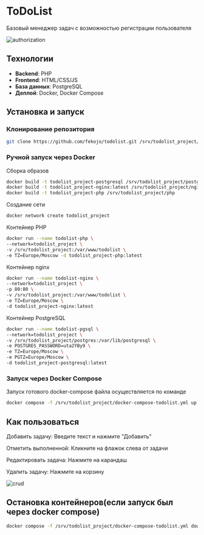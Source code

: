 # ToDoList

Базовый менеджер задач с возможностью регистрации пользователя

![authorization](https://github.com/fekojo/todolist_project/blob/main/gif/auth.gif)

## Технологии  
- **Backend**: PHP  
- **Frontend**: HTML/CSS/JS  
- **База данных**: PostgreSQL
- **Деплой**: Docker, Docker Compose

## Установка и запуск  

### Клонирование репозитория  
```bash
git clone https://github.com/fekojo/todolist.git /srv/todolist_project/
```

### Ручной запуск через Docker

Cборка образов
```bash
docker build -t todolist_project-postgresql /srv/todolist_project/postgresql/docker-entrypoint-initdb.d
docker build -t todolist_project-nginx:latest /srv/todolist_project/nginx
docker build -t todolist_project-php /srv/todolist_project/php
```
Создание сети
```bash
docker network create todolist_project
```

Контейнер PHP
```bash
docker run --name todolist-php \
--network=todolist_project \
-v /srv/todolist_project:/var/www/todolist \
-e TZ=Europe/Moscow -d todolist_project-php:latest
```

Контейнер nginx
```bash
docker run --name todolist-nginx \
--network=todolist_project \
-p 80:80 \
-v /srv/todolist_project:/var/www/todolist \
-e TZ=Europe/Moscow \
-d todolist_project-nginx:latest 
```

Контейнер PostgreSQL
```bash
docker run --name todolist-pgsql \
--network=todolist_project \
-v /srv/todolist_project/postgres:/var/lib/postgresql \
-e POSTGRES_PASSWORD=uta2YBy9 \
-e TZ=Europe/Moscow \
-e PGTZ=Europe/Moscow \
-d todolist_project-postgresql:latest 
```

### Запуск через Docker Compose
Запуск готового docker-compose файла осуществляется по команде
```bash
docker compose -f /srv/todolist_project/docker-compose-todolist.yml up -d
```


## Как пользоваться
Добавить задачу: Введите текст и нажмите "Добавить"

Отметить выполненной: Кликните на флажок слева от задачи

Редактировать задача: Нажмите на карандаш

Удалить задачу: Нажмите на корзину

![crud](https://github.com/fekojo/todolist_project/blob/main/gif/crud.gif)


## Остановка контейнеров(если запуск был через docker compose)
```bash
docker compose -f /srv/todolist_project/docker-compose-todolist.yml down
```
